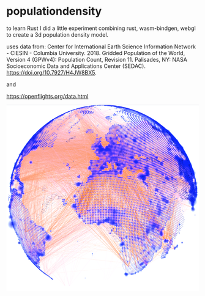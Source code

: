 # populationdensity

to learn Rust I did a little experiment combining rust, wasm-bindgen, webgl to create a 3d population density model.

uses data from:
Center for International Earth Science Information Network - CIESIN - Columbia University. 2018. Gridded Population of the World, Version 4 (GPWv4): Population Count, Revision 11. Palisades, NY: NASA Socioeconomic Data and Applications Center (SEDAC). https://doi.org/10.7927/H4JW8BX5.

and

https://openflights.org/data.html

![](routes.png?raw=true)

